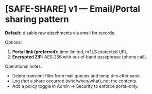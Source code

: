 # [SAFE-SHARE] v1 — Email/Portal sharing pattern

**Default:** disable raw attachments via email for records.

Options:
1) **Portal link (preferred):** time‑limited, mTLS‑protected URL.
2) **Encrypted ZIP:** AES‑256 with out‑of‑band passphrase (phone call).

Operational notes:
- Delete transient files from mail queues and temp dirs after send.
- Log *that* a share occurred (who/when/what), not the contents.
- Add a policy toggle in Admin → Security to enforce portal‑only.
